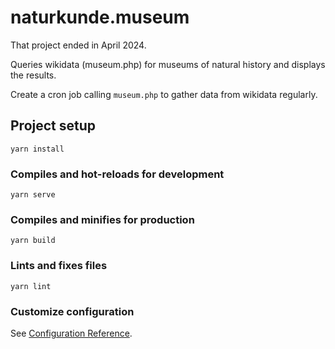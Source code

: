 # naturkunde.museum

That project ended in April 2024. 

Queries wikidata (museum.php) for museums of natural history and displays the results.

Create a cron job calling `museum.php` to gather data from wikidata regularly.

## Project setup
```
yarn install
```

### Compiles and hot-reloads for development
```
yarn serve
```

### Compiles and minifies for production
```
yarn build
```

### Lints and fixes files
```
yarn lint
```

### Customize configuration
See [Configuration Reference](https://cli.vuejs.org/config/).
